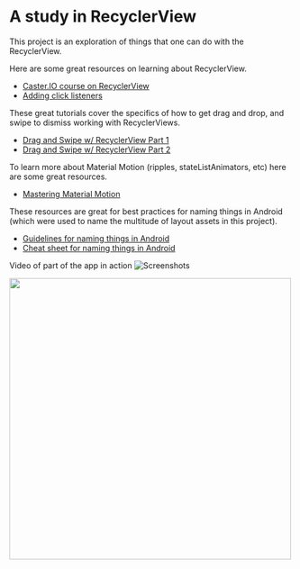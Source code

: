 # A study in RecyclerView

This project is an exploration of things that one can do with the RecyclerView. 

Here are some great resources on learning about RecyclerView.
- [Caster.IO course on RecyclerView](https://caster.io/courses/recycler-view)
- [Adding click listeners](https://antonioleiva.com/recyclerview-listener/)

These great tutorials cover the specifics of how to get drag and drop, and
swipe to dismiss working with RecyclerViews.
- [Drag and Swipe w/ RecyclerView Part 1](https://medium.com/@ipaulpro/drag-and-swipe-with-recyclerview-b9456d2b1aaf)
- [Drag and Swipe w/ RecyclerView Part 2](https://medium.com/@ipaulpro/drag-and-swipe-with-recyclerview-6a6f0c422efd)

To learn more about Material Motion (ripples, stateListAnimators, etc) here are some great 
resources.
- [Mastering Material Motion](https://www.youtube.com/watch?v=aZ5V5e-phR8)

These resources are great for best practices for naming things in Android 
(which were used to name the multitude of layout assets in this project).
- [Guidelines for naming things in Android](https://github.com/ribot/android-guidelines/blob/master/project_and_code_guidelines.md)
- [Cheat sheet for naming things in Android](https://jeroenmols.com/blog/2016/03/07/resourcenaming/)

Video of part of the app in action
![Screenshots](https://github.com/nazmulidris/recyclerview/blob/master/astudyinrecyclerview.gif?raw=true)

<img src="https://github.com/nazmulidris/recyclerview/blob/master/astudyinrecyclerview.gif?raw=true" 
data-canonical-src="https://github.com/nazmulidris/recyclerview/blob/master/astudyinrecyclerview.gif?raw=true" 
width="500"/>